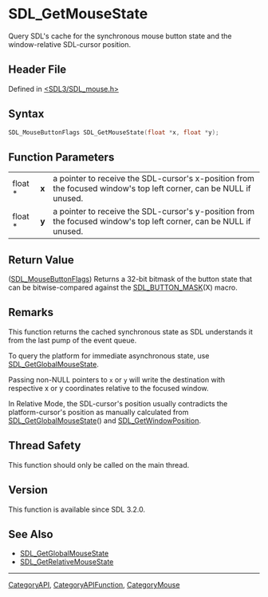 # SDL_GetMouseState

Query SDL's cache for the synchronous mouse button state and the window-relative SDL-cursor position.

## Header File

Defined in [<SDL3/SDL_mouse.h>](https://github.com/libsdl-org/SDL/blob/main/include/SDL3/SDL_mouse.h)

## Syntax

```c
SDL_MouseButtonFlags SDL_GetMouseState(float *x, float *y);
```

## Function Parameters

|         |       |                                                                                                                    |
| ------- | ----- | ------------------------------------------------------------------------------------------------------------------ |
| float * | **x** | a pointer to receive the SDL-cursor's x-position from the focused window's top left corner, can be NULL if unused. |
| float * | **y** | a pointer to receive the SDL-cursor's y-position from the focused window's top left corner, can be NULL if unused. |

## Return Value

([SDL_MouseButtonFlags](SDL_MouseButtonFlags)) Returns a 32-bit bitmask of
the button state that can be bitwise-compared against the
[SDL_BUTTON_MASK](SDL_BUTTON_MASK)(X) macro.

## Remarks

This function returns the cached synchronous state as SDL understands it
from the last pump of the event queue.

To query the platform for immediate asynchronous state, use
[SDL_GetGlobalMouseState](SDL_GetGlobalMouseState).

Passing non-NULL pointers to `x` or `y` will write the destination with
respective x or y coordinates relative to the focused window.

In Relative Mode, the SDL-cursor's position usually contradicts the
platform-cursor's position as manually calculated from
[SDL_GetGlobalMouseState](SDL_GetGlobalMouseState)() and
[SDL_GetWindowPosition](SDL_GetWindowPosition).

## Thread Safety

This function should only be called on the main thread.

## Version

This function is available since SDL 3.2.0.

## See Also

- [SDL_GetGlobalMouseState](SDL_GetGlobalMouseState)
- [SDL_GetRelativeMouseState](SDL_GetRelativeMouseState)

----
[CategoryAPI](CategoryAPI), [CategoryAPIFunction](CategoryAPIFunction), [CategoryMouse](CategoryMouse)

